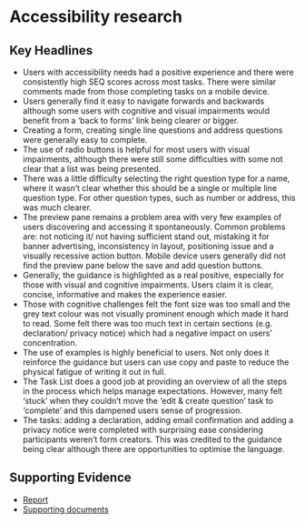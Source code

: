 # Accessibility research

## Key Headlines

- Users with accessibility needs had a positive experience and there were consistently high SEQ scores across most tasks. There were similar comments made from those completing tasks on a mobile device. 
- Users generally find it easy to navigate forwards and backwards although some users with cognitive and visual impairments would benefit from a ‘back to forms’ link being clearer or bigger.
- Creating a form, creating single line questions and address questions were generally easy to complete.
- The use of radio buttons is helpful for most users with visual impairments, although there were still some difficulties with some not clear that a list was being presented. 
- There was a little difficulty selecting the right question type for a name, where it wasn’t clear whether this should be a single or multiple line question type. For other question types, such as number or address, this was much clearer. 
- The preview pane remains a problem area with very few examples of users discovering and accessing it spontaneously. Common problems are: not noticing it/ not having sufficient stand out, mistaking it for banner advertising, inconsistency in layout, positioning issue and a visually recessive action button. Mobile device users generally did not find the preview pane below the save and add question buttons.
- Generally, the guidance is highlighted as a real positive, especially for those with visual and cognitive impairments. Users claim it is clear, concise, informative and makes the experience easier.
- Those with cognitive challenges felt the font size was too small and the grey text colour was not visually prominent enough which made it hard to read. Some felt there was too much text in certain sections (e.g. declaration/ privacy notice) which had a negative impact on users’ concentration.
- The use of examples is highly beneficial to users. Not only does it reinforce the guidance but users can use copy and paste to reduce the physical fatigue of writing it out in full.
- The Task List does a good job at providing an overview of all the steps in the process which helps manage expectations. However, many felt ‘stuck’ when they couldn’t move the ‘edit & create question’ task to ‘complete’ and this dampened users sense of progression. 
- The tasks: adding a declaration, adding email confirmation and adding a privacy notice were completed with surprising ease considering participants weren’t form creators. This was credited to the guidance being clear although there are opportunities to optimise the language.

## Supporting Evidence
- [Report](https://docs.google.com/presentation/d/14Ti6Xqa4yKeAY9rZdY08I1oTGkCzvVNi/edit#slide=id.p1)
- [Supporting documents](https://drive.google.com/drive/folders/1UFKUzjlrjuG0e_5AuL3pv4zURXbimBo2)

